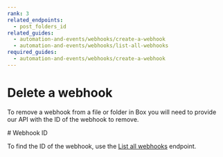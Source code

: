 ```yaml
---
rank: 3
related_endpoints:
  - post_folders_id
related_guides:
  - automation-and-events/webhooks/create-a-webhook
  - automation-and-events/webhooks/list-all-webhooks
required_guides:
  - automation-and-events/webhooks/create-a-webhook
---
```


# Delete a webhook

To remove a webhook from a file or folder in Box you will need to provide our
API with the ID of the webhook to remove.

<Samples id='delete_webhooks_id'></Samples>

<Message>
  # Webhook ID

  To find the ID of the webhook, use the [List all webhooks][1] endpoint.
</Message>

[1]: ../list-all-webhooks
